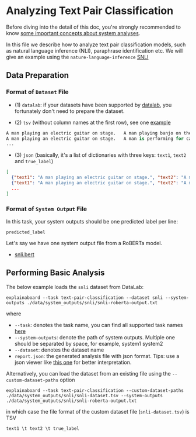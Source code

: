 # Analyzing Text Pair Classification

Before diving into the detail of this doc, you're strongly recommended to know [some
important concepts about system analyses](concepts_about_system_analysis.md).

In this file we describe how to analyze text pair classification models,
such as natural language inference (NLI), paraphrase identification etc.
We will give an example using the `nature-language-inference`
[SNLI](https://nlp.stanford.edu/projects/snli/)

## Data Preparation

### Format of `Dataset` File

* (1) `datalab`: if your datasets have been supported by [datalab](https://github.com/ExpressAI/DataLab/tree/main/datasets),
    you fortunately don't need to prepare the dataset.

* (2) `tsv` (without column names at the first row), see one [example](https://github.com/neulab/ExplainaBoard/blob/main/data/system_outputs/snli/snli-dataset.tsv)

```python
A man playing an electric guitar on stage.   A man playing banjo on the floor.  contradiction
A man playing an electric guitar on stage.   A man is performing for cash.  neutral
...
```

* (3) `json` (basically, it's a list of dictionaries with three keys: `text1`, `text2`
  and `true_label`)

```json
[
  {"text1": "A man playing an electric guitar on stage.", "text2": "A man playing banjo on the floor.", "true_label": "contradiction"},
  {"text1": "A man playing an electric guitar on stage.", "text2": "A man is performing for cash.", "true_label": "neutral"},
  ...
]
```

### Format of `System Output` File

In this task, your system outputs should be one predicted label per line:

```
predicted_label
```

Let's say we have one system output file from a RoBERTa model.

* [snli.bert](https://github.com/neulab/ExplainaBoard/blob/main/data/system_outputs/snli/snli-roberta-output.txt)

## Performing Basic Analysis

The below example loads the `snli` dataset from DataLab:

```shell
explainaboard --task text-pair-classification --dataset snli --system-outputs ./data/system_outputs/snli/snli-roberta-output.txt
```

where

* `--task`: denotes the task name, you can find all supported task names [here](https://github.com/neulab/ExplainaBoard/blob/main/docs/cli_interface.md)
* `--system-outputs`: denote the path of system outputs. Multiple one should be
  separated by space, for example, system1 system2
* `--dataset`: denotes the dataset name
* `report.json`: the generated analysis file with json format. Tips: use a json viewer
  like [this one](http://jsonviewer.stack.hu/) for better interpretation.

Alternatively, you can load the dataset from an existing file using the
`--custom-dataset-paths` option

```shell
explainaboard --task text-pair-classification --custom-dataset-paths ./data/system_outputs/snli/snli-dataset.tsv --system-outputs ./data/system_outputs/snli/snli-roberta-output.txt
```

in which case the file format of the custom dataset file (`snli-dataset.tsv`) is TSV

```
text1 \t text2 \t true_label
```
